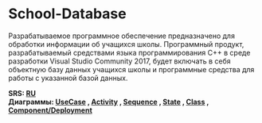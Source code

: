 # School-Database
Разрабатываемое программное обеспечение предназначено для обработки информации об учащихся школы. Программный продукт, разрабатываемый средствами языка программирования С++ в среде разработки Visual Studio Community 2017, будет включать в себя объектную базу данных учащихся школы и программные средства для работы с указанной базой данных.

**SRS: [RU](https://github.com/GudveN/School-Database/blob/master/Docs/Project%20Documentation/SRS.md)** <br>
**Диаграммы: [UseCase](https://github.com/GudveN/School-Database/tree/master/Docs/UseCase) , [Activity](https://github.com/GudveN/School-Database/tree/master/Docs/Activity) , [Sequence](https://github.com/GudveN/School-Database/tree/master/Docs/Sequence) , [State](https://github.com/GudveN/School-Database/tree/master/Docs/State) , [Class](https://github.com/GudveN/School-Database/tree/master/Docs/Class) , [Component/Deployment](https://github.com/GudveN/School-Database/tree/master/Docs/Component_Deployment)**
